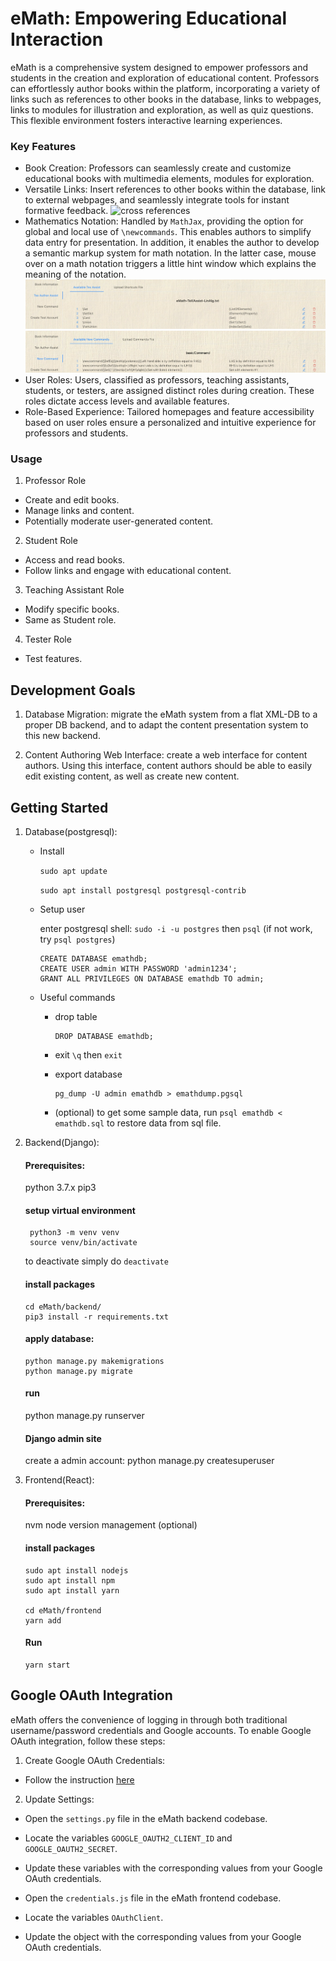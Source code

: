 # eMath: Empowering Educational Interaction

eMath is a comprehensive system designed to empower professors and students in the creation and exploration of educational content. Professors can effortlessly author books within the platform, incorporating a variety of links such as references to other books in the database, links to webpages, links to modules for illustration and exploration, as well as quiz questions. This flexible environment fosters interactive learning experiences.

### Key Features

- Book Creation: Professors can seamlessly create and customize educational books with multimedia elements, modules for exploration.
- Versatile Links: Insert references to other books within the database, link to external webpages, and seamlessly integrate tools for instant formative feedback. ![cross references](demo/cross_reference.gif)
- Mathematics Notation: Handled by `MathJax`, providing the option for global and local use of `\newcommands`. This enables authors to simplify data entry for presentation. In addition, it enables the author to develop a semantic markup system for math notation. In the latter case, mouse over on a math notation triggers a little hint window which explains the meaning of the notation. 
  ![Tex shortcuts](demo/tex_shortcut.png) 
  ![New commands](demo/new_command.png)
- User Roles: Users, classified as professors, teaching assistants, students, or testers, are assigned distinct roles during creation. These roles dictate access levels and available features.
- Role-Based Experience: Tailored homepages and feature accessibility based on user roles ensure a personalized and intuitive experience for professors and students.

### Usage

1. Professor Role

- Create and edit books.
- Manage links and content.
- Potentially moderate user-generated content.

2. Student Role

- Access and read books.
- Follow links and engage with educational content.

3. Teaching Assistant Role

- Modify specific books.
- Same as Student role.
  
4. Tester Role

- Test features.


## Development Goals

1. Database Migration: migrate the eMath system from a flat XML-DB to a proper DB backend, and to adapt the content presentation system to this new backend.

2. Content Authoring Web Interface: create a web interface for content authors. Using this interface, content authors should be able to easily edit existing content, as well as create new content.

## Getting Started

1. Database(postgresql):

   - Install

     `sudo apt update`

     `sudo apt install postgresql postgresql-contrib`

   - Setup user

     enter postgresql shell: `sudo -i -u postgres` then `psql` (if not work, try `psql postgres`)

     ```
     CREATE DATABASE emathdb;
     CREATE USER admin WITH PASSWORD 'admin1234';
     GRANT ALL PRIVILEGES ON DATABASE emathdb TO admin;
     ```

   - Useful commands

     - drop table

       ```
       DROP DATABASE emathdb;
       ```

     - exit
       `\q` then `exit`

     - export database

       ```
       pg_dump -U admin emathdb > emathdump.pgsql
       ```

     - (optional) to get some sample data,
       run `psql emathdb < emathdb.sql` to restore data from sql file.

2. Backend(Django):

   #### Prerequisites:

   python 3.7.x
   pip3

   #### setup virtual environment

   ```
    python3 -m venv venv
    source venv/bin/activate
   ```

   to deactivate simply do `deactivate`

   #### install packages

   ```
   cd eMath/backend/
   pip3 install -r requirements.txt

   ```

   #### apply database:

   ```
   python manage.py makemigrations
   python manage.py migrate
   ```

   #### run

   python manage.py runserver

   #### Django admin site

   create a admin account:
   python manage.py createsuperuser

3. Frontend(React):

   #### Prerequisites:

   nvm node version management (optional)

   #### install packages

   ```
   sudo apt install nodejs
   sudo apt install npm
   sudo apt install yarn

   cd eMath/frontend
   yarn add
   ```

   #### Run

   ```
   yarn start
   ```

## Google OAuth Integration

eMath offers the convenience of logging in through both traditional username/password credentials and Google accounts. To enable Google OAuth integration, follow these steps:

1. Create Google OAuth Credentials:
   
- Follow the instruction [here](https://developers.google.com/fit/android/get-api-key)

2. Update Settings:

- Open the `settings.py` file in the eMath backend codebase.
- Locate the variables `GOOGLE_OAUTH2_CLIENT_ID` and `GOOGLE_OAUTH2_SECRET`.
- Update these variables with the corresponding values from your Google OAuth credentials.

- Open the `credentials.js` file in the eMath frontend codebase.
- Locate the variables `OAuthClient`.
- Update the object with the corresponding values from your Google OAuth credentials.
